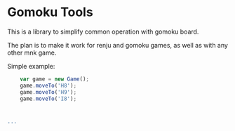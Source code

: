 Gomoku Tools
============

This is a library to simplify common operation with gomoku board.

The plan is to make it work for renju and gomoku games, as well as with any other mnk game.
 
 
Simple example: 
 
```javascript
    var game = new Game();
    game.moveTo('H8');
    game.moveTo('H9');
    game.moveTo('I8');
   
    

'''
